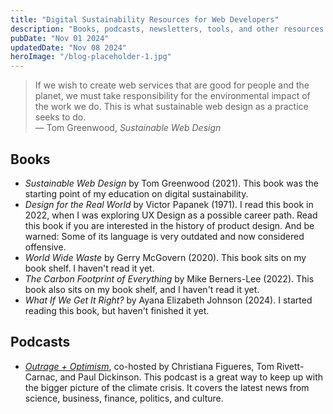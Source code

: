 ```yaml
---
title: "Digital Sustainability Resources for Web Developers"
description: "Books, podcasts, newsletters, tools, and other resources on how to address the environmental impact of the web."
pubDate: "Nov 01 2024"
updatedDate: "Nov 08 2024"
heroImage: "/blog-placeholder-1.jpg"
---
```


> If we wish to create web services that are good for people and the planet, we must take responsibility for the environmental impact of the work we do. This is what sustainable web design as a practice seeks to do.<br>
> — Tom Greenwood, <cite>Sustainable Web Design</cite>

## Books

- <cite>Sustainable Web Design</cite> by Tom Greenwood (2021). This book was the starting point of my education on digital sustainability.
- <cite>Design for the Real World</cite> by Victor Papanek (1971). I read this book in 2022, when I was exploring UX Design as a possible career path. Read this book if you are interested in the history of product design. And be warned: Some of its language is very outdated and now considered offensive.
- <cite>World Wide Waste</cite> by Gerry McGovern (2020). This book sits on my book shelf. I haven't read it yet.
- <cite>The Carbon Footprint of Everything</cite> by Mike Berners-Lee (2022). This book also sits on my book shelf, and I haven't read it yet.
- <cite>What If We Get It Right?</cite> by Ayana Elizabeth Johnson (2024). I started reading this book, but haven't finished it yet.

## Podcasts

- <cite>[Outrage + Optimism](https://www.outrageandoptimism.org/)</cite>, co-hosted by Christiana Figueres, Tom Rivett-Carnac, and Paul Dickinson. This podcast is a great way to keep up with the bigger picture of the climate crisis. It covers the latest news from science, business, finance, politics, and culture.

